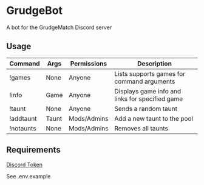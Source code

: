 # GrudgeBot

A bot for the GrudgeMatch Discord server

## Usage

| Command          | Args                           | Permissions                    | Description                                     |
| ---------------- | ------------------------------ | ------------------------------ | ----------------------------------------------- |
| !games           | None                           | Anyone                         | Lists supports games for command arguments      |
| !info            | Game                           | Anyone                         | Displays game info and links for specified game |
| !taunt           | None                           | Anyone                         | Sends a random taunt                            |
| !addtaunt        | Taunt                          | Mods/Admins                    | Add a new taunt to the pool                     |
| !notaunts        | None                           | Mods/Admins                    | Removes all taunts                              |

## Requirements
[Discord Token](https://discordapp.com/developers/applications/)

See .env.example
